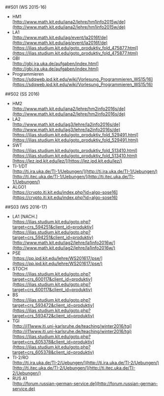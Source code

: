 ##S01 (WS 2015-16)
* HM1
<br/>[http://www.math.kit.edu/iana2/lehre/hm1info2015w/de](http://www.math.kit.edu/iana2/lehre/hm1info2015w/de)
* LA1
<br/>[http://www.math.kit.edu/iag/event/la2016f/de](http://www.math.kit.edu/iag/event/la2016f/de)
<br/>[https://ilias.studium.kit.edu/goto_produktiv_fold_475877.html](https://ilias.studium.kit.edu/goto_produktiv_fold_475877.html)
* GBI
<br/>[http://gbi.ira.uka.de/aufgaben/index.html](http://gbi.ira.uka.de/aufgaben/index.html)
* Programmieren
<br/>[https://sdqweb.ipd.kit.edu/wiki/Vorlesung_Programmieren_WS15/16](https://sdqweb.ipd.kit.edu/wiki/Vorlesung_Programmieren_WS15/16)

##S02 (SS 2016)
* HM2
<br/>[http://www.math.kit.edu/iana2/lehre/hm2info2016s/de](http://www.math.kit.edu/iana2/lehre/hm2info2016s/de)
* LA2
<br/>[http://www.math.kit.edu/iag3/lehre/la2info2016s/de](http://www.math.kit.edu/iag3/lehre/la2info2016s/de)
<br/>[https://ilias.studium.kit.edu/goto_produktiv_fold_529491.html](https://ilias.studium.kit.edu/goto_produktiv_fold_529491.html)
* SWT
<br/>[https://ilias.studium.kit.edu/goto_produktiv_fold_513410.html](https://ilias.studium.kit.edu/goto_produktiv_fold_513410.html)
<br/>[https://lez.ipd.kit.edu/lez/](https://lez.ipd.kit.edu/lez/)
* TI-1/DT
<br/>[http://ti.ira.uka.de/TI-1/Uebungen/](http://ti.ira.uka.de/TI-1/Uebungen/)
<br/>[http://ti.itec.uka.de/TI-1/Uebungen/](http://ti.itec.uka.de/TI-1/Uebungen/)
* ALGO1
<br/>[https://crypto.iti.kit.edu/index.php?id=algo-sose16](https://crypto.iti.kit.edu/index.php?id=algo-sose16)

##S03 (WS 2016-17)
* LA1 [NACH.]
<br/>[https://ilias.studium.kit.edu/goto.php?target=crs_594251&client_id=produktiv](https://ilias.studium.kit.edu/goto.php?target=crs_594251&client_id=produktiv)
<br/>[http://www.math.kit.edu/iag2/lehre/la1info2016w/](http://www.math.kit.edu/iag2/lehre/la1info2016w/)
* PSE
<br/>[https://pp.ipd.kit.edu/lehre/WS201617/pse/](https://pp.ipd.kit.edu/lehre/WS201617/pse/)
* STOCH
<br/>[https://ilias.studium.kit.edu/goto.php?target=crs_600117&client_id=produktiv](https://ilias.studium.kit.edu/goto.php?target=crs_600117&client_id=produktiv)
* BS
<br/>[https://ilias.studium.kit.edu/goto.php?target=crs_593472&client_id=produktiv](https://ilias.studium.kit.edu/goto.php?target=crs_593472&client_id=produktiv)
* TGI
<br/>[http://i11www.iti.uni-karlsruhe.de/teaching/winter2016/tgi](http://i11www.iti.uni-karlsruhe.de/teaching/winter2016/tgi)
<br/>[https://ilias.studium.kit.edu/goto.php?target=crs_605378&client_id=produktiv](https://ilias.studium.kit.edu/goto.php?target=crs_605378&client_id=produktiv)
* TI-2/RO
<br/>[http://ti.ira.uka.de/TI-2/Uebungen/](http://ti.ira.uka.de/TI-2/Uebungen/)
<br/>[http://ti.itec.uka.de/TI-2/Uebungen/](http://ti.itec.uka.de/TI-2/Uebungen/)
* RUS A1
<br/>[http://forum.russian-german-service.de](http://forum.russian-german-service.de)


